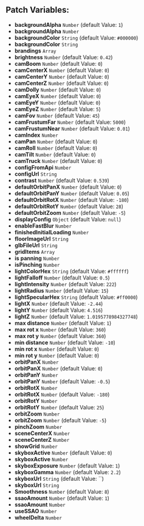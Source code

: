 ## Patch Variables:

* __backgroundAlpha__ ```Number``` (default Value: `1`)
* __backgroundAlpha__ ```Number```
* __backgroundColor__ ```String``` (default Value: `#000000`)
* __backgroundColor__ ```String```
* __brandings__ ```Array```
* __brightness__ ```Number``` (default Value: `0.42`)
* __camBoom__ ```Number``` (default Value: `0`)
* __camCenterX__ ```Number``` (default Value: `0`)
* __camCenterY__ ```Number``` (default Value: `0`)
* __camCenterZ__ ```Number``` (default Value: `0`)
* __camDolly__ ```Number``` (default Value: `0`)
* __camEyeX__ ```Number``` (default Value: `0`)
* __camEyeY__ ```Number``` (default Value: `0`)
* __camEyeZ__ ```Number``` (default Value: `5`)
* __camFov__ ```Number``` (default Value: `45`)
* __camFrustumFar__ ```Number``` (default Value: `5000`)
* __camFrustumNear__ ```Number``` (default Value: `0.01`)
* __camIndex__ ```Number```
* __camPan__ ```Number``` (default Value: `0`)
* __camRoll__ ```Number``` (default Value: `0`)
* __camTilt__ ```Number``` (default Value: `0`)
* __camTruck__ ```Number``` (default Value: `0`)
* __configFromApi__ ```Number```
* __configUrl__ ```String```
* __contrast__ ```Number``` (default Value: `0.539`)
* __defaultOrbitPanX__ ```Number``` (default Value: `0`)
* __defaultOrbitPanY__ ```Number``` (default Value: `0.05`)
* __defaultOrbitRotX__ ```Number``` (default Value: `-180`)
* __defaultOrbitRotY__ ```Number``` (default Value: `28`)
* __defaultOrbitZoom__ ```Number``` (default Value: `-5`)
* __displayConfig__ ```Object``` (default Value: `null`)
* __enableFastBlur__ ```Number```
* __finishedInitialLoading__ ```Number```
* __floorImageUrl__ ```String```
* __glbFileUrl__ ```String```
* __gridItems__ ```Array```
* __is panning__ ```Number```
* __isPinching__ ```Number```
* __lightColorHex__ ```String``` (default Value: `#ffffff`)
* __lightFalloff__ ```Number``` (default Value: `0.5`)
* __lightIntensity__ ```Number``` (default Value: `222`)
* __lightRadius__ ```Number``` (default Value: `15`)
* __lightSpecularHex__ ```String``` (default Value: `#ff0000`)
* __lightX__ ```Number``` (default Value: `-2.44`)
* __lightY__ ```Number``` (default Value: `4.516`)
* __lightZ__ ```Number``` (default Value: `1.0195778984327748`)
* __max distance__ ```Number``` (default Value: `1`)
* __max rot x__ ```Number``` (default Value: `360`)
* __max rot y__ ```Number``` (default Value: `360`)
* __min distance__ ```Number``` (default Value: `-10`)
* __min rot x__ ```Number``` (default Value: `0`)
* __min rot y__ ```Number``` (default Value: `0`)
* __orbitPanX__ ```Number```
* __orbitPanX__ ```Number``` (default Value: `0`)
* __orbitPanY__ ```Number```
* __orbitPanY__ ```Number``` (default Value: `-0.5`)
* __orbitRotX__ ```Number```
* __orbitRotX__ ```Number``` (default Value: `-180`)
* __orbitRotY__ ```Number```
* __orbitRotY__ ```Number``` (default Value: `25`)
* __orbitZoom__ ```Number```
* __orbitZoom__ ```Number``` (default Value: `-5`)
* __pinchZoom__ ```Number```
* __sceneCenterX__ ```Number```
* __sceneCenterZ__ ```Number```
* __showGrid__ ```Number```
* __skyboxActive__ ```Number``` (default Value: `0`)
* __skyboxActive__ ```Number```
* __skyboxExposure__ ```Number``` (default Value: `1`)
* __skyboxGamma__ ```Number``` (default Value: `2.2`)
* __skyboxUrl__ ```String``` (default Value: ``)
* __skyboxUrl__ ```String```
* __Smoothness__ ```Number``` (default Value: `8`)
* __ssaoAmount__ ```Number``` (default Value: `1`)
* __ssaoAmount__ ```Number```
* __useSSAO__ ```Number```
* __wheelDelta__ ```Number```

